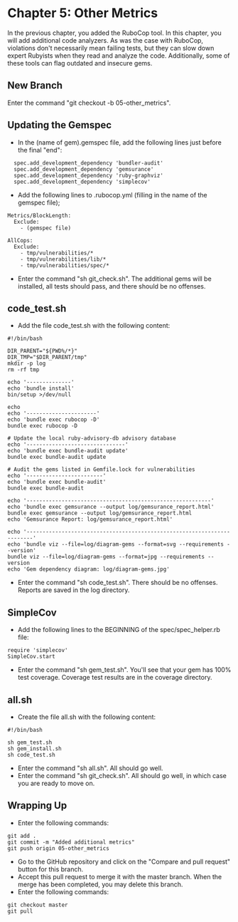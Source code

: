 # Chapter 5: Other Metrics

In the previous chapter, you added the RuboCop tool. In this chapter, you will add additional code analyzers. As was the case with RuboCop, violations don't necessarily mean failing tests, but they can slow down expert Rubyists when they read and analyze the code. Additionally, some of these tools can flag outdated and insecure gems.

## New Branch
Enter the command "git checkout -b 05-other_metrics".

## Updating the Gemspec
* In the (name of gem).gemspec file, add the following lines just before the final "end":
```
  spec.add_development_dependency 'bundler-audit'
  spec.add_development_dependency 'gemsurance'
  spec.add_development_dependency 'ruby-graphviz'
  spec.add_development_dependency 'simplecov'
```
* Add the following lines to .rubocop.yml (filling in the name of the gemspec file);
```
Metrics/BlockLength:
  Exclude:
    - (gemspec file)

AllCops:
  Exclude:
    - tmp/vulnerabilities/*
    - tmp/vulnerabilities/lib/*
    - tmp/vulnerabilities/spec/*    
```
* Enter the command "sh git_check.sh". The additional gems will be installed, all tests should pass, and there should be no offenses.

## code_test.sh
* Add the file code_test.sh with the following content:
```
#!/bin/bash

DIR_PARENT="${PWD%/*}"
DIR_TMP="$DIR_PARENT/tmp"
mkdir -p log
rm -rf tmp

echo '--------------'
echo 'bundle install'
bin/setup >/dev/null

echo
echo '----------------------'
echo 'bundle exec rubocop -D'
bundle exec rubocop -D

# Update the local ruby-advisory-db advisory database
echo '-------------------------------'
echo 'bundle exec bundle-audit update'
bundle exec bundle-audit update

# Audit the gems listed in Gemfile.lock for vulnerabilities
echo '------------------------'
echo 'bundle exec bundle-audit'
bundle exec bundle-audit

echo '----------------------------------------------------------'
echo 'bundle exec gemsurance --output log/gemsurance_report.html'
bundle exec gemsurance --output log/gemsurance_report.html
echo 'Gemsurance Report: log/gemsurance_report.html'

echo '------------------------------------------------------------------------'
echo 'bundle viz --file=log/diagram-gems --format=svg --requirements --version'
bundle viz --file=log/diagram-gems --format=jpg --requirements --version
echo 'Gem dependency diagram: log/diagram-gems.jpg'
```
* Enter the command "sh code_test.sh".  There should be no offenses.  Reports are saved in the log directory.

## SimpleCov
* Add the following lines to the BEGINNING of the spec/spec_helper.rb file:
```
require 'simplecov'
SimpleCov.start
```
* Enter the command "sh gem_test.sh".  You'll see that your gem has 100% test coverage.  Coverage test results are in the coverage directory.

## all.sh
* Create the file all.sh with the following content:
```
#!/bin/bash

sh gem_test.sh
sh gem_install.sh
sh code_test.sh
```
* Enter the command "sh all.sh".  All should go well.
* Enter the command "sh git_check.sh".  All should go well, in which case you are ready to move on.

## Wrapping Up
* Enter the following commands:
```
git add .
git commit -m "Added additional metrics"
git push origin 05-other_metrics
```
* Go to the GitHub repository and click on the "Compare and pull request" button for this branch.
* Accept this pull request to merge it with the master branch.  When the merge has been completed, you may delete this branch.
* Enter the following commands:
```
git checkout master
git pull
```
